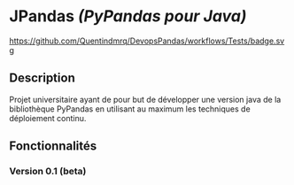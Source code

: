 # JPandas _(PyPandas pour Java)_
https://github.com/Quentindmrq/DevopsPandas/workflows/Tests/badge.svg

## Description
Projet universitaire ayant de pour but de développer une version java de la bibliothèque PyPandas en utilisant
au maximum les techniques de déploiement continu.

## Fonctionnalités

### Version 0.1 (beta)
